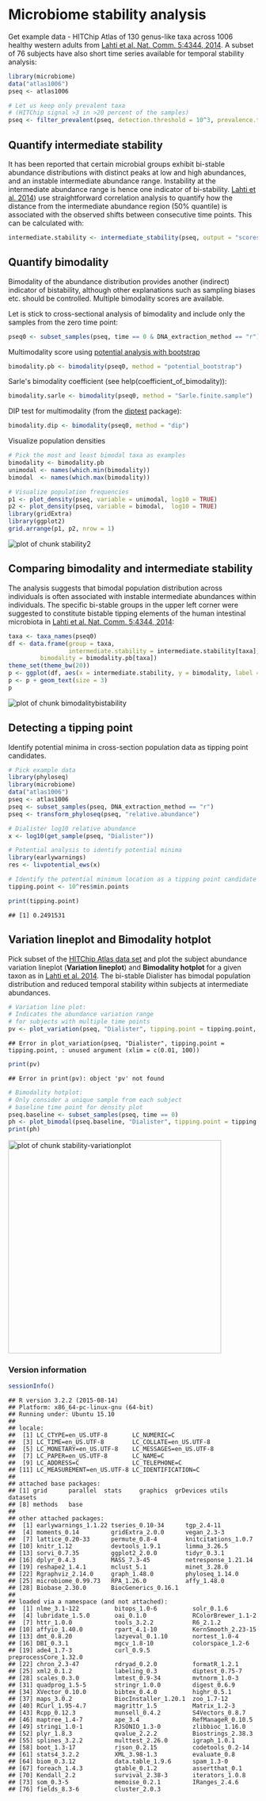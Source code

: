 # Microbiome stability analysis

Get example data - HITChip Atlas of 130 genus-like taxa across 1006 healthy western adults from [Lahti et al. Nat. Comm. 5:4344, 2014](http://www.nature.com/ncomms/2014/140708/ncomms5344/full/ncomms5344.html). A subset of 76 subjects have also short time series available for temporal stability analysis:


```r
library(microbiome)
data("atlas1006")
pseq <- atlas1006

# Let us keep only prevalent taxa
# (HITChip signal >3 in >20 percent of the samples)
pseq <- filter_prevalent(pseq, detection.threshold = 10^3, prevalence.threshold = 0.2)
```



## Quantify intermediate stability 

It has been reported that certain microbial groups exhibit bi-stable
abundance distributions with distinct peaks at low and high
abundances, and an instable intermediate abundance range. Instability
at the intermediate abundance range is hence one indicator of
bi-stability. [Lahti et
al. 2014](http://www.nature.com/ncomms/2014/140708/ncomms5344/full/ncomms5344.html))
use straightforward correlation analysis to quantify how the distance
from the intermediate abundance region (50% quantile) is associated
with the observed shifts between consecutive time points. This can be
calculated with:


```r
intermediate.stability <- intermediate_stability(pseq, output = "scores")
```


## Quantify bimodality 

Bimodality of the abundance distribution provides another (indirect)
indicator of bistability, although other explanations such as sampling
biases etc. should be controlled. Multiple bimodality scores are
available.

Let is stick to cross-sectional analysis of bimodality and include
only the samples from the zero time point:


```r
pseq0 <- subset_samples(pseq, time == 0 & DNA_extraction_method == "r")
```


Multimodality score using [potential analysis with
bootstrap](http://www.nature.com/ncomms/2014/140708/ncomms5344/full/ncomms5344.html)



```r
bimodality.pb <- bimodality(pseq0, method = "potential_bootstrap")
```

Sarle's bimodality coefficient (see help(coefficient_of_bimodality)):


```r
bimodality.sarle <- bimodality(pseq0, method = "Sarle.finite.sample")
```


DIP test for multimodality (from the [diptest](https://cran.r-project.org/web/packages/diptest/index.html) package):


```r
bimodality.dip <- bimodality(pseq0, method = "dip")
```


Visualize population densities 


```r
# Pick the most and least bimodal taxa as examples
bimodality <- bimodality.pb
unimodal <- names(which.min(bimodality))
bimodal  <- names(which.max(bimodality))

# Visualize population frequencies
p1 <- plot_density(pseq, variable = unimodal, log10 = TRUE) 
p2 <- plot_density(pseq, variable = bimodal,  log10 = TRUE) 
library(gridExtra)
library(ggplot2)
grid.arrange(p1, p2, nrow = 1)
```

![plot of chunk stability2](figure/stability2-1.png)


## Comparing bimodality and intermediate stability

The analysis suggests that bimodal population distribution across individuals is often associated with instable intermediate abundances within individuals. The specific bi-stable groups in the upper left corner were suggested to constitute bistable tipping elements of the human intestinal microbiota in [Lahti et al. Nat. Comm. 5:4344, 2014](http://www.nature.com/ncomms/2014/140708/ncomms5344/full/ncomms5344.html):


```r
taxa <- taxa_names(pseq0)
df <- data.frame(group = taxa,
                 intermediate.stability = intermediate.stability[taxa],
		 bimodality = bimodality.pb[taxa])
theme_set(theme_bw(20))
p <- ggplot(df, aes(x = intermediate.stability, y = bimodality, label = group))
p <- p + geom_text(size = 3)
p
```

![plot of chunk bimodalitybistability](figure/bimodalitybistability-1.png)

## Detecting a tipping point

Identify potential minima in cross-section population data as
tipping point candidates. 


```r
# Pick example data
library(phyloseq)
library(microbiome)
data("atlas1006")
pseq <- atlas1006
pseq <- subset_samples(pseq, DNA_extraction_method == "r")
pseq <- transform_phyloseq(pseq, "relative.abundance")

# Dialister log10 relative abundance
x <- log10(get_sample(pseq, "Dialister"))

# Potential analysis to identify potential minima
library(earlywarnings)
res <- livpotential_ews(x)

# Identify the potential minimum location as a tipping point candidate 
tipping.point <- 10^res$min.points

print(tipping.point)
```

```
## [1] 0.2491531
```

## Variation lineplot and Bimodality hotplot

Pick subset of the [HITChip Atlas data set](http://doi.org/10.5061/dryad.pk75d) and plot the subject abundance variation lineplot (**Variation lineplot**) and **Bimodality hotplot** for a given taxon as in [Lahti et al. 2014](http://www.nature.com/ncomms/2014/140708/ncomms5344/full/ncomms5344.html). The bi-stable Dialister has bimodal population distribution and reduced temporal stability within subjects at intermediate abundances.


```r
# Variation line plot:
# Indicates the abundance variation range
# for subjects with multiple time points
pv <- plot_variation(pseq, "Dialister", tipping.point = tipping.point, xlim = c(0.01, 100))
```

```
## Error in plot_variation(pseq, "Dialister", tipping.point = tipping.point, : unused argument (xlim = c(0.01, 100))
```

```r
print(pv)
```

```
## Error in print(pv): object 'pv' not found
```

```r
# Bimodality hotplot:
# Only consider a unique sample from each subject
# baseline time point for density plot
pseq.baseline <- subset_samples(pseq, time == 0)
ph <- plot_bimodal(pseq.baseline, "Dialister", tipping.point = tipping.point)
print(ph)
```

<img src="figure/stability-variationplot-1.png" title="plot of chunk stability-variationplot" alt="plot of chunk stability-variationplot" width="430px" />




### Version information


```r
sessionInfo()
```

```
## R version 3.2.2 (2015-08-14)
## Platform: x86_64-pc-linux-gnu (64-bit)
## Running under: Ubuntu 15.10
## 
## locale:
##  [1] LC_CTYPE=en_US.UTF-8       LC_NUMERIC=C              
##  [3] LC_TIME=en_US.UTF-8        LC_COLLATE=en_US.UTF-8    
##  [5] LC_MONETARY=en_US.UTF-8    LC_MESSAGES=en_US.UTF-8   
##  [7] LC_PAPER=en_US.UTF-8       LC_NAME=C                 
##  [9] LC_ADDRESS=C               LC_TELEPHONE=C            
## [11] LC_MEASUREMENT=en_US.UTF-8 LC_IDENTIFICATION=C       
## 
## attached base packages:
## [1] grid      parallel  stats     graphics  grDevices utils     datasets 
## [8] methods   base     
## 
## other attached packages:
##  [1] earlywarnings_1.1.22 tseries_0.10-34      tgp_2.4-11          
##  [4] moments_0.14         gridExtra_2.0.0      vegan_2.3-3         
##  [7] lattice_0.20-33      permute_0.8-4        knitcitations_1.0.7 
## [10] knitr_1.12           devtools_1.9.1       limma_3.26.5        
## [13] sorvi_0.7.35         ggplot2_2.0.0        tidyr_0.3.1         
## [16] dplyr_0.4.3          MASS_7.3-45          netresponse_1.21.14 
## [19] reshape2_1.4.1       mclust_5.1           minet_3.28.0        
## [22] Rgraphviz_2.14.0     graph_1.48.0         phyloseq_1.14.0     
## [25] microbiome_0.99.73   RPA_1.26.0           affy_1.48.0         
## [28] Biobase_2.30.0       BiocGenerics_0.16.1 
## 
## loaded via a namespace (and not attached):
##  [1] nlme_3.1-122          bitops_1.0-6          solr_0.1.6           
##  [4] lubridate_1.5.0       oai_0.1.0             RColorBrewer_1.1-2   
##  [7] httr_1.0.0            tools_3.2.2           R6_2.1.2             
## [10] affyio_1.40.0         rpart_4.1-10          KernSmooth_2.23-15   
## [13] dmt_0.8.20            lazyeval_0.1.10       nortest_1.0-4        
## [16] DBI_0.3.1             mgcv_1.8-10           colorspace_1.2-6     
## [19] ade4_1.7-3            curl_0.9.5            preprocessCore_1.32.0
## [22] chron_2.3-47          rdryad_0.2.0          formatR_1.2.1        
## [25] xml2_0.1.2            labeling_0.3          diptest_0.75-7       
## [28] scales_0.3.0          lmtest_0.9-34         mvtnorm_1.0-3        
## [31] quadprog_1.5-5        stringr_1.0.0         digest_0.6.9         
## [34] XVector_0.10.0        bibtex_0.4.0          highr_0.5.1          
## [37] maps_3.0.2            BiocInstaller_1.20.1  zoo_1.7-12           
## [40] RCurl_1.95-4.7        magrittr_1.5          Matrix_1.2-3         
## [43] Rcpp_0.12.3           munsell_0.4.2         S4Vectors_0.8.7      
## [46] maptree_1.4-7         ape_3.4               RefManageR_0.10.5    
## [49] stringi_1.0-1         RJSONIO_1.3-0         zlibbioc_1.16.0      
## [52] plyr_1.8.3            qvalue_2.2.2          Biostrings_2.38.3    
## [55] splines_3.2.2         multtest_2.26.0       igraph_1.0.1         
## [58] boot_1.3-17           rjson_0.2.15          codetools_0.2-14     
## [61] stats4_3.2.2          XML_3.98-1.3          evaluate_0.8         
## [64] biom_0.3.12           data.table_1.9.6      spam_1.3-0           
## [67] foreach_1.4.3         gtable_0.1.2          assertthat_0.1       
## [70] Kendall_2.2           survival_2.38-3       iterators_1.0.8      
## [73] som_0.3-5             memoise_0.2.1         IRanges_2.4.6        
## [76] fields_8.3-6          cluster_2.0.3
```

